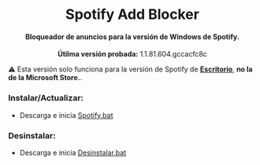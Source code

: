 <center>
    <h1 align="center">Spotify Add Blocker</h1>
    <h4 align="center">Bloqueador de anuncios para la versión de <strong>Windows</strong> de Spotify.</h4>
    <p align="center">
        <strong>Útilma versión probada:</strong> 1.1.81.604.gccacfc8c
    </p>
</center>

:warning: Esta versión solo funciona para la versión de Spotify de  [**Escritorio**](https://www.spotify.com/download/windows/), **no la de la Microsoft Store.**.

### Instalar/Actualizar:
* Descarga e inicia [Spotify.bat](https://raw.githack.com/holasoyender/SpotifyBlocker/main/Spotify.bat)  

### Desinstalar:
* Descarga e inicia [Desinstalar.bat](https://raw.githack.com/holasoyender/SpotifyBlocker/main/Desinstalar.bat)  
